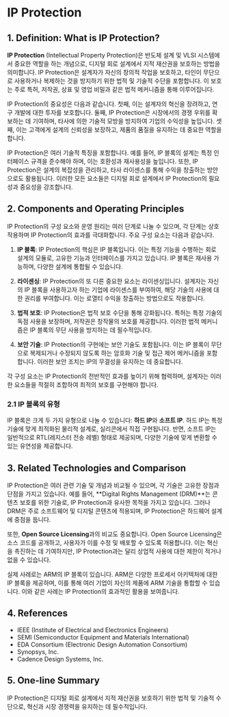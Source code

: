 # IP Protection

## 1. Definition: What is **IP Protection**?
**IP Protection** (Intellectual Property Protection)은 반도체 설계 및 VLSI 시스템에서 중요한 역할을 하는 개념으로, 디지털 회로 설계에서 지적 재산권을 보호하는 방법을 의미합니다. IP Protection은 설계자가 자신의 창의적 작업을 보호하고, 타인이 무단으로 사용하거나 복제하는 것을 방지하기 위한 법적 및 기술적 수단을 포함합니다. 이 보호는 주로 특허, 저작권, 상표 및 영업 비밀과 같은 법적 메커니즘을 통해 이루어집니다.

IP Protection의 중요성은 다음과 같습니다. 첫째, 이는 설계자의 혁신을 장려하고, 연구 개발에 대한 투자를 보호합니다. 둘째, IP Protection은 시장에서의 경쟁 우위를 확보하는 데 기여하며, 타사에 의한 기술적 모방을 방지하여 기업의 수익성을 높입니다. 셋째, 이는 고객에게 설계의 신뢰성을 보장하고, 제품의 품질을 유지하는 데 중요한 역할을 합니다.

IP Protection은 여러 기술적 특징을 포함합니다. 예를 들어, IP 블록의 설계는 특정 인터페이스 규격을 준수해야 하며, 이는 호환성과 재사용성을 높입니다. 또한, IP Protection은 설계의 복잡성을 관리하고, 타사 라이센스를 통해 수익을 창출하는 방안으로도 활용됩니다. 이러한 모든 요소들은 디지털 회로 설계에서 IP Protection의 필요성과 중요성을 강조합니다.

## 2. Components and Operating Principles
IP Protection의 구성 요소와 운영 원리는 여러 단계로 나눌 수 있으며, 각 단계는 상호작용하며 IP Protection의 효과를 극대화합니다. 주요 구성 요소는 다음과 같습니다.

1. **IP 블록**: IP Protection의 핵심은 IP 블록입니다. 이는 특정 기능을 수행하는 회로 설계의 모듈로, 고유한 기능과 인터페이스를 가지고 있습니다. IP 블록은 재사용 가능하며, 다양한 설계에 통합될 수 있습니다.

2. **라이센싱**: IP Protection의 또 다른 중요한 요소는 라이센싱입니다. 설계자는 자신의 IP 블록을 사용하고자 하는 기업에 라이센스를 부여하여, 해당 기술의 사용에 대한 권리를 부여합니다. 이는 로열티 수익을 창출하는 방법으로도 작용합니다.

3. **법적 보호**: IP Protection은 법적 보호 수단을 통해 강화됩니다. 특허는 특정 기술의 독점 사용을 보장하며, 저작권은 창작물의 보호를 제공합니다. 이러한 법적 메커니즘은 IP 블록의 무단 사용을 방지하는 데 필수적입니다.

4. **보안 기술**: IP Protection의 구현에는 보안 기술도 포함됩니다. 이는 IP 블록이 무단으로 복제되거나 수정되지 않도록 하는 암호화 기술 및 접근 제어 메커니즘을 포함합니다. 이러한 보안 조치는 IP의 무결성을 유지하는 데 중요합니다.

각 구성 요소는 IP Protection의 전반적인 효과를 높이기 위해 협력하며, 설계자는 이러한 요소들을 적절히 조합하여 최적의 보호를 구현해야 합니다.

### 2.1 IP 블록의 유형
IP 블록은 크게 두 가지 유형으로 나눌 수 있습니다: **하드 IP**와 **소프트 IP**. 하드 IP는 특정 기술에 맞게 최적화된 물리적 설계로, 실리콘에서 직접 구현됩니다. 반면, 소프트 IP는 일반적으로 RTL(레지스터 전송 레벨) 형태로 제공되며, 다양한 기술에 맞게 변환할 수 있는 유연성을 제공합니다.

## 3. Related Technologies and Comparison
IP Protection은 여러 관련 기술 및 개념과 비교될 수 있으며, 각 기술은 고유한 장점과 단점을 가지고 있습니다. 예를 들어, **Digital Rights Management (DRM)**는 콘텐츠 보호를 위한 기술로, IP Protection과 유사한 목적을 가지고 있습니다. 그러나 DRM은 주로 소프트웨어 및 디지털 콘텐츠에 적용되며, IP Protection은 하드웨어 설계에 중점을 둡니다.

또한, **Open Source Licensing**과의 비교도 중요합니다. Open Source Licensing은 소스 코드를 공개하고, 사용자가 이를 수정 및 배포할 수 있도록 허용합니다. 이는 혁신을 촉진하는 데 기여하지만, IP Protection과는 달리 상업적 사용에 대한 제한이 적거나 없을 수 있습니다.

실제 사례로는 ARM의 IP 블록이 있습니다. ARM은 다양한 프로세서 아키텍처에 대한 IP 블록을 제공하며, 이를 통해 여러 기업이 자신의 제품에 ARM 기술을 통합할 수 있습니다. 이와 같은 사례는 IP Protection의 효과적인 활용을 보여줍니다.

## 4. References
- IEEE (Institute of Electrical and Electronics Engineers)
- SEMI (Semiconductor Equipment and Materials International)
- EDA Consortium (Electronic Design Automation Consortium)
- Synopsys, Inc.
- Cadence Design Systems, Inc.

## 5. One-line Summary
IP Protection은 디지털 회로 설계에서 지적 재산권을 보호하기 위한 법적 및 기술적 수단으로, 혁신과 시장 경쟁력을 유지하는 데 필수적입니다.